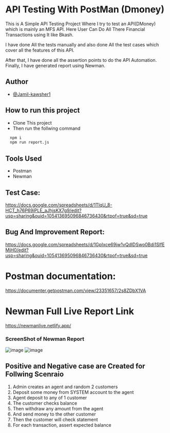 #  API Testing With PostMan (Dmoney)

This is A Simple API Testing Project Where I try to test an API(DMoney) which is mainly an MFS API.
Here User Can Do All There Financial Transactions using It like Bkash.

I have done All the tests manually and also done All the test cases which cover all the features of this API.

After that, I have done all the assertion points to do the API Automation.
Finally, I have generated report using Newman.


## Author

- [@Jamil-kawsher1](https://www.github.com/Jamil-kawsher1)


## How to run this project

- Clone This project
- Then run the follwing command 

```bash
  npm i
  npm run report.js
```
## Tools Used
- Postman
- Newman


## Test Case:
https://docs.google.com/spreadsheets/d/1TlqU_8-HCT_h76P69iPLE_aJhjsKX7g9/edit?usp=sharing&ouid=105413695096846736430&rtpof=true&sd=true

## Bug And Improvement Report:
https://docs.google.com/spreadsheets/d/1GpIxce69jw1vQdlDSwo0Bdi1SlfEMjH0/edit?usp=sharing&ouid=105413695096846736430&rtpof=true&sd=true

# Postman documentation:
https://documenter.getpostman.com/view/23351657/2s8ZDbX1VA

# Newman Full Live Report Link
https://newmanlive.netlify.app/

### ScreenShot of Newman Report
![image](https://user-images.githubusercontent.com/42008531/214326339-ffb3d907-c97c-4ba5-bbfc-73131a68322f.png)
![image](https://user-images.githubusercontent.com/42008531/214326554-bfbc94b1-6b9a-4f72-acc8-8fb88dd7ed8d.png)



## Positive and Negative case are Created for Follwing Scenraio

1. Admin creates an agent and random 2 customers
2. Deposit some money from SYSTEM account to the agent
3. Agent deposit to any of 1 customer
4. The customer checks balance
5. Then withdraw any amount from the agent
6. And send money to the other customer
7. Then the customer will check statement
8. For each transaction, assert expected balance
